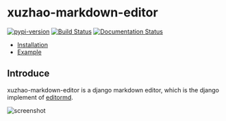 # xuzhao-markdown-editor

[![pypi-version](https://img.shields.io/pypi/v/pip.svg)](https://pypi.org/project/xuzhao-markdown-editor)
[![Build Status](https://travis-ci.org/twtyjvkg/xuzhao-markdown-editor.svg?branch=master)](https://travis-ci.org/twtyjvkg/xuzhao-markdown-editor)
[![Documentation Status](https://readthedocs.org/projects/xuzhao-markdown-editor/badge/?version=latest)](https://xuzhao-markdown-editor.readthedocs.io/en/latest/?badge=latest)

- [Installation](https://xuzhao-markdown-editor.readthedocs.io/en/latest/Installation.html)
- [Example](https://xuzhao-markdown-editor.readthedocs.io/en/latest/Example.html)

## Introduce

xuzhao-markdown-editor is a django markdown editor, which is the django implement of [editormd](http://pandao.github.io/editor.md).

![screenshot](https://twtyjvkg.github.io/xuzhao-markdown-editor/screenshot.png)